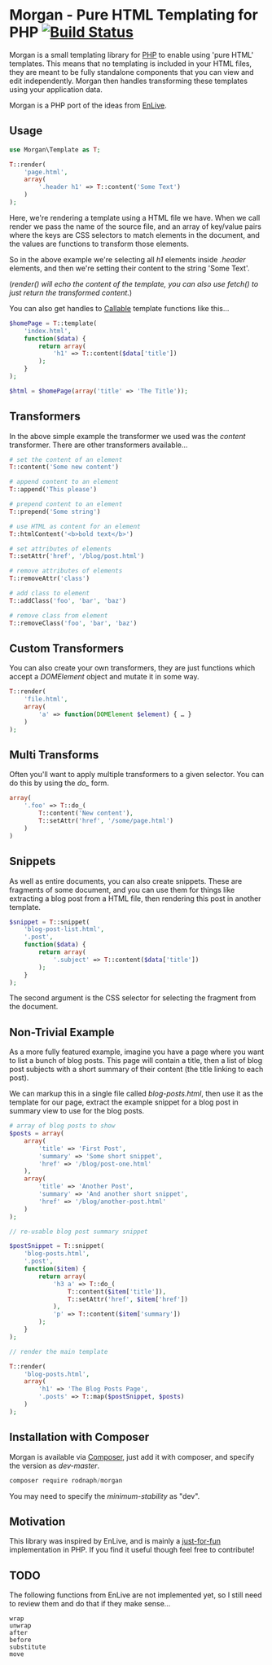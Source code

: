 
# Morgan - Pure HTML Templating for PHP [![Build Status](https://secure.travis-ci.org/rodnaph/morgan.png?branch=master)](http://travis-ci.org/rodnaph/morgan)

Morgan is a small templating library for [PHP](http://www.php.net) to enable
using 'pure HTML' templates.  This means that no templating is included in
your HTML files, they are meant to be fully standalone components that you
can view and edit independently.  Morgan then handles transforming these
templates using your application data.

Morgan is a PHP port of the ideas from [EnLive](https://github.com/cgrand/enlive).

## Usage

```php
use Morgan\Template as T;

T::render(
    'page.html',
    array(
        '.header h1' => T::content('Some Text')
    )
);
```

Here, we're rendering a template using a HTML file we have.  When we call
render we pass the name of the source file, and an array of key/value pairs
where the keys are CSS selectors to match elements in the document, and the
values are functions to transform those elements.

So in the above example we're selecting all _h1_ elements inside _.header_
elements, and then we're setting their content to the string 'Some Text'.

(_render() will echo the content of the template, you can also use fetch() to
just return the transformed content._)

You can also get handles to [Callable](http://php.net/manual/en/language.types.callable.php)
template functions like this...

```php
$homePage = T::template(
    'index.html',
    function($data) {
        return array(
            'h1' => T::content($data['title'])
        );
    }
);

$html = $homePage(array('title' => 'The Title'));
```

## Transformers

In the above simple example the transformer we used was the _content_ transformer.
There are other transformers available…

```php
# set the content of an element
T::content('Some new content')

# append content to an element
T::append('This please')

# prepend content to an element
T::prepend('Some string')

# use HTML as content for an element
T::htmlContent('<b>bold text</b>')

# set attributes of elements
T::setAttr('href', '/blog/post.html')

# remove attributes of elements
T::removeAttr('class')

# add class to element
T::addClass('foo', 'bar', 'baz')

# remove class from element
T::removeClass('foo', 'bar', 'baz')
```

## Custom Transformers

You can also create your own transformers, they are just functions which accept
a _DOMElement_ object and mutate it in some way.

```php
T::render(
    'file.html',
    array(
        'a' => function(DOMElement $element) { … }
    )
);
```

## Multi Transforms

Often you'll want to apply multiple transformers to a given selector.  You can
do this by using the *do_* form.

```php
array(
    '.foo' => T::do_(
        T::content('New content'),
        T::setAttr('href', '/some/page.html')
    )
)
```

## Snippets

As well as entire documents, you can also create snippets.  These are fragments
of some document, and you can use them for things like extracting a blog post
from a HTML file, then rendering this post in another template.

```php
$snippet = T::snippet(
    'blog-post-list.html',
    '.post',
    function($data) {
        return array(
            '.subject' => T::content($data['title'])
        );
    }
);
```

The second argument is the CSS selector for selecting the fragment from the document.

## Non-Trivial Example

As a more fully featured example, imagine you have a page where you want to list
a bunch of blog posts.  This page will contain a title, then a list of blog post
subjects with a short summary of their content (the title linking to each post).

We can markup this in a single file called _blog-posts.html_, then use it as the
template for our page, extract the example snippet for a blog post in summary
view to use for the blog posts.

```php
# array of blog posts to show
$posts = array(
    array(
        'title' => 'First Post',
        'summary' => 'Some short snippet',
        'href' => '/blog/post-one.html'
    ),
    array(
        'title' => 'Another Post',
        'summary' => 'And another short snippet',
        'href' => '/blog/another-post.html'
    )
);

// re-usable blog post summary snippet

$postSnippet = T::snippet(
    'blog-posts.html',
    '.post',
    function($item) {
        return array(
            'h3 a' => T::do_(
                T::content($item['title']),
                T::setAttr('href', $item['href'])
            ),
            'p' => T::content($item['summary'])
        );
    }
);

// render the main template

T::render(
    'blog-posts.html',
    array(
        'h1' => 'The Blog Posts Page',
        '.posts' => T::map($postSnippet, $posts)
    )
);
```

## Installation with Composer

Morgan is available via [Composer](http://getcomposer.org), just add it with composer, and specify the version as _dev-master_.

```javascript
composer require rodnaph/morgan
```

You may need to specify the _minimum-stability_ as "dev".

## Motivation

This library was inspired by EnLive, and is mainly a [just-for-fun](http://en.wikipedia.org/wiki/Just_for_Fun)
implementation in PHP.  If you find it useful though feel free to contribute!

## TODO

The following functions from EnLive are not implemented yet, so I still need to
review them and do that if they make sense...

```
wrap
unwrap
after
before
substitute
move
```

